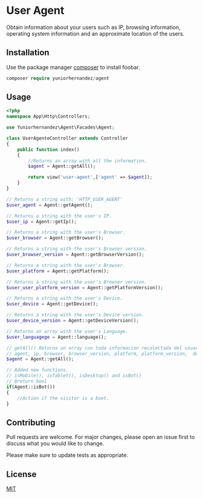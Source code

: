 # User Agent

Obtain information about your users such as IP, browsing information, operating system information and an approximate location of the users.

## Installation

Use the package manager [composer](https://getcomposer.org/download/) to install foobar.


```php
composer require yuniorhernandez/agent
```

## Usage

```php
<?php
namespace App\Http\Controllers;

use Yuniorhernandez\Agent\Facades\Agent;

class UserAgenteController extends Controller
{
    public function index()
    {
        //Returns an array with all the information.
        $agent = Agent::getAll();

        return view('user-agent',['agent' => $agent]);
    }
}
```
```php
// Returns a string with: 'HTTP_USER_AGENT'
$user_agent = Agent::getAgent();
```
```php
// Returns a string with the user's IP.
$user_ip = Agent::getIp();
```
```php
// Returns a string with the user's Browser.
$user_browser = Agent::getBrowser();
```
```php
// Returns a string with the user's Browser version.
$user_browser_version = Agent::getBrowserVersion();
```
```php
// Returns a string with the user's Browser.
$user_platform = Agent::getPlatform();
```
```php
// Returns a string with the user's Browser version.
$user_user_platform_version = Agent::getPlatformVersion();
```
```php
// Returns a string with the user's Device.
$user_device = Agent::getDevice();
```
```php
// Returns a string with the user's Device version.
$user_device_version = Agent::getDeviceVersion();
```
```php
// Returns an array with the user's Language.
$user_languagege = Agent::language();
```
```php
// getAll() Retorna un array con toda informacion recolectada del usuario.
// agent, ip, browser, browser_version, platform, platform_version,  device, device_version, language, location.
$agent = Agent::getAll();
```
```php
// Added new functions.
// isMobile(), isTablet(), isDesktop() and isBot()
// @return bool
if(Agent::isBot())
{
    //Action if the visitor is a boot.
}
```

## Contributing

Pull requests are welcome. For major changes, please open an issue first
to discuss what you would like to change.

Please make sure to update tests as appropriate.

## License

[MIT](https://choosealicense.com/licenses/mit/)
